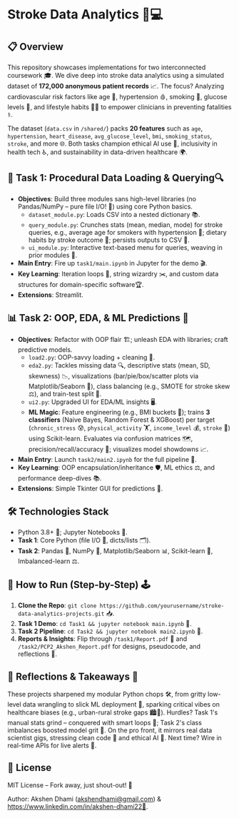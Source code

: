# Stroke Data Analytics 🧠💻

## 📋 Overview
This repository showcases implementations for two interconnected coursework 🎓. We dive deep into stroke data analytics using a simulated dataset of **172,000 anonymous patient records** 📈. The focus? Analyzing cardiovascular risk factors like age 👴, hypertension 🩸, smoking 🚬, glucose levels 🍯, and lifestyle habits 🏃‍♂️ to empower clinicians in preventing fatalities ⚕️.

The dataset (`data.csv` in `/shared/`) packs **20 features** such as `age`, `hypertension`, `heart_disease`, `avg_glucose_level`, `bmi`, `smoking_status`, `stroke`, and more 🌐. Both tasks champion ethical AI use 🤝, inclusivity in health tech ♿, and sustainability in data-driven healthcare 🌍.

## 📂 Task 1: Procedural Data Loading & Querying🔍
- **Objectives**: Build three modules sans high-level libraries (no Pandas/NumPy – pure file I/O! 🚫) using core Python basics.
  - `dataset_module.py`: Loads CSV into a nested dictionary 📚.
  - `query_module.py`: Crunches stats (mean, median, mode) for stroke queries, e.g., average age for smokers with hypertension 🧮; dietary habits by stroke outcome 🍎; persists outputs to CSV 💾.
  - `ui_module.py`: Interactive text-based menu for queries, weaving in prior modules 🔗.
- **Main Entry**: Fire up `task1/main.ipynb` in Jupyter for the demo 🎬.
- **Key Learning**: Iteration loops 🔄, string wizardry ✂️, and custom data structures for domain-specific software🏆.
- **Extensions**: Streamlit.

## 📊 Task 2: OOP, EDA, & ML Predictions 🤖
- **Objectives**: Refactor with OOP flair 🏗️; unleash EDA with libraries; craft predictive models.
  - `load2.py`: OOP-savvy loading + cleaning 🧹.
  - `eda2.py`: Tackles missing data 🔍, descriptive stats (mean, SD, skewness) 📉, visualizations (bar/pie/box/scatter plots via Matplotlib/Seaborn 🎨), class balancing (e.g., SMOTE for stroke skew ⚖️), and train-test split 🎯.
  - `ui2.py`: Upgraded UI for EDA/ML insights 🖥️.
  - **ML Magic**: Feature engineering (e.g., BMI buckets 📏); trains **3 classifiers** (Naive Bayes, Random Forest & XGBoost) per target (`chronic_stress` 😰, `physical_activity` 🏋️, `income_level` 💰, `stroke` 🧠) using Scikit-learn. Evaluates via confusion matrices 🗺️, precision/recall/accuracy 🎯; visualizes model showdowns 📈.
- **Main Entry**: Launch `task2/main2.ipynb` for the full pipeline 🚀.
- **Key Learning**: OOP encapsulation/inheritance 🛡️, ML ethics ⚖️, and performance deep-dives 📚.
- **Extensions**: Simple Tkinter GUI for predictions 🎨.

## 🛠️ Technologies Stack
- Python 3.8+ 🐍; Jupyter Notebooks 📓.
- **Task 1**: Core Python (file I/O 📁, dicts/lists 🗂️).
- **Task 2**: Pandas 🐼, NumPy 🔢, Matplotlib/Seaborn 📊, Scikit-learn 🤖, Imbalanced-learn ⚖️.

## 🚀 How to Run (Step-by-Step) 🕹️
1. **Clone the Repo**: `git clone https://github.com/yourusername/stroke-data-analytics-projects.git` 📥.
3. **Task 1 Demo**: `cd Task1 && jupyter notebook main.ipynb` 🔄.
4. **Task 2 Pipeline**: `cd Task2 && jupyter notebook main2.ipynb` 🎯.
5. **Reports & Insights**: Flip through `/task1/Report.pdf` 📄 and `/task2/PCP2_Akshen_Report.pdf` for designs, pseudocode, and reflections 💭.

## 💭 Reflections & Takeaways 🌟
These projects sharpened my modular Python chops 🛠️, from gritty low-level data wrangling to slick ML deployment 🚀, sparking critical vibes on healthcare biases (e.g., urban-rural stroke gaps 🏙️🌾). Hurdles? Task 1's manual stats grind – conquered with smart loops 🔄; Task 2's class imbalances boosted model grit 💪. On the pro front, it mirrors real data scientist gigs, stressing clean code 🧹 and ethical AI 🤝. Next time? Wire in real-time APIs for live alerts 📡.

## 📜 License
MIT License – Fork away, just shout-out! 🎉

Author: Akshen Dhami (akshendhami@gmail.com) & https://www.linkedin.com/in/akshen-dhami22👤.
